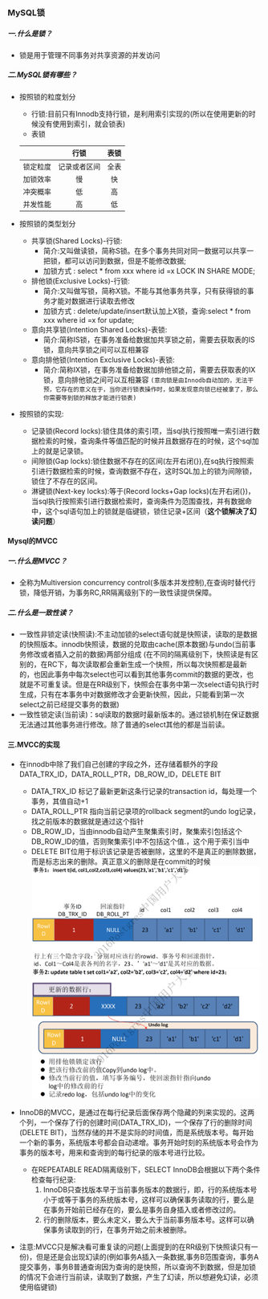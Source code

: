 ### MySQL锁
##### 一.什么是锁？
 - 锁是用于管理不同事务对共享资源的并发访问
##### 二.MySQL锁有哪些？
 - 按照锁的粒度划分
    - 行锁:目前只有Innodb支持行锁，是利用索引实现的(所以在使用更新的时候没有使用到索引，就会锁表)
    - 表锁

    |    |  行锁  | 表锁 |
    |---|:---:|:---:|
    | 锁定粒度   | 记录或者区间|全表  |
    |加锁效率    | 慢   |快     |
    |冲突概率    | 低   | 高  |
    |并发性能   | 高   | 低  |
- 按照锁的类型划分
    - 共享锁(Shared Locks)-行锁:
       - 简介:又叫做读锁，简称S锁。在多个事务共同对同一数据可以共享一把锁，都可以访问到数据，但是不能修改数据;
       - 加锁方式 : select * from xxx where id =x LOCK IN SHARE MODE;
    - 排他锁(Exclusive Locks)-行锁:
       - 简介:又叫做写锁，简称X锁。不能与其他事务共享，只有获得锁的事务才能对数据进行读取去修改
       - 加锁方式 : delete/update/insert默认加上X锁，查询:select * from xxx where id =x for update;
    - 意向共享锁(Intention Shared Locks)-表锁:
       - 简介:简称IS锁，在事务准备给数据加共享锁之前，需要去获取表的IS锁，意向共享锁之间可以互相兼容
    - 意向排他锁(Intention Exclusive Locks)-表锁:
       - 简介:简称IX锁，在事务准备给数据加排他锁之前，需要去获取表的IX锁，意向排他锁之间可以互相兼容
    `(意向锁是由Innodb自动加的，无法干预，它存在的意义在于，当你进行锁表操作时，如果发现意向锁已经被拿了，那么你需要等到锁的释放才能进行锁表)`
- 按照锁的实现:
    - 记录锁(Record locks):锁住具体的索引项，当sql执行按照唯一索引进行数据检索的时候，查询条件等值匹配的时候并且数据存在的时候，这个sql加上的就是记录锁。
    - 间隙锁(Gap locks):锁住数据不存在的区间(左开右闭(}),在sq执行按照索引进行数据检索的时候，查询数据不存在，这时SQL加上的锁为间隙锁，锁住了不存在的区间。
    - 淋键锁(Next-key locks):等于(Record locks+Gap locks)(左开右闭(})，当sql执行按照索引进行数据检索时，查询条件为范围查找，并有数据命中，这个sql语句加上的锁就是临键锁，锁住记录+区间（**这个锁解决了幻读问题**）

#### Mysql的MVCC
##### 一.什么是MVCC？
- 全称为Multiversion concurrency control(多版本并发控制),在查询时替代行锁，降低开销，为事务RC,RR隔离级别下的一致性读提供保障。

##### 二.什么是一致性读？
- 一致性非锁定读(快照读):不主动加锁的select语句就是快照读，读取的是数据的快照版本。innodb快照读，数据的兑取由cache(原本数据)与undo(当前事务修改或者插入之前的数据)两部分组成
 (在不同的隔离级别下，快照读是有区别的，在RC下，每次读取都会重新生成一个快照，所以每次快照都是最新的，也因此事务中每次select也可以看到其他事务commit的数据的更改，也就是不可重复读。但是在RR级别下，快照会在事务中第一次select语句执行时生成，只有在本事务中对数据修改才会更新快照，因此，只能看到第一次select之前已经提交事务的数据)
- 一致性锁定读(当前读)：sql读取的数据时最新版本的。通过锁机制在保证数据无法通过其他事务进行修改。除了普通的select其他的都是当前读。

#### 三.MVCC的实现
- 在innodb中除了我们自己创建的字段之外，还存储着额外的字段DATA_TRX_ID，DATA_ROLL_PTR，DB_ROW_ID，DELETE BIT
   - DATA_TRX_ID 标记了最新更新这条行记录的transaction id，每处理一个事务，其值自动+1
   - DATA_ROLL_PTR 指向当前记录项的rollback segment的undo log记录，找之前版本的数据就是通过这个指针
   - DB_ROW_ID，当由innodb自动产生聚集索引时，聚集索引包括这个DB_ROW_ID的值，否则聚集索引中不包括这个值.，这个用于索引当中
   - DELETE BIT位用于标识该记录是否被删除，这里的不是真正的删除数据，而是标志出来的删除。真正意义的删除是在commit的时候
![](../../image/mvcc1.png)
![](../../image/mvcc2.png)
- InnoDB的MVCC，是通过在每行纪录后面保存两个隐藏的列来实现的。这两个列，一个保存了行的创建时间(DATA_TRX_ID)，一个保存了行的删除时间(DELETE BIT)，当然存储的并不是实际的时间值，而是系统版本号。每开始一个新的事务，系统版本号都会自动递增。事务开始时刻的系统版本号会作为事务的版本号，用来和查询到的每行纪录的版本号进行比较。
  - 在REPEATABLE READ隔离级别下，SELECT InnoDB会根据以下两个条件检查每行纪录:
       1. InnoDB只查找版本早于当前事务版本的数据行，即，行的系统版本号小于或等于事务的系统版本号，这样可以确保事务读取的行，要么是在事务开始前已经存在的，要么是事务自身插入或者修改过的。
       2. 行的删除版本，要么未定义，要么大于当前事务版本号。这样可以确保事务读取到的行，在事务开始之前未被删除。

- 注意:MVCC只是解决看可重复读的问题(上面提到的在RR级别下快照读只有一份)，但是还是会出现幻读的(例如事务A插入一条数据,事务B范围查询，事务A提交事务，事务B普通查询因为查询的是快照，所以查询不到数据，但是加锁的情况下会进行当前读，读取到了数据，产生了幻读，所以想避免幻读，必须使用临键锁)